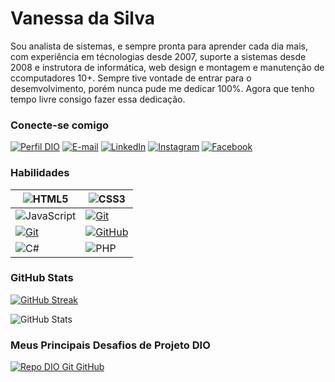 # Vanessa da Silva
Sou analista de sistemas, e sempre pronta para aprender cada dia mais, com experiência em técnologias desde 2007, suporte a sistemas desde 2008 e instrutora de informática, web design e montagem e manutenção de ccomputadores 10+. Sempre tive vontade de entrar para o desemvolvimento, porém nunca pude me dedicar 100%. Agora que tenho tempo livre consigo fazer essa dedicação.

### Conecte-se comigo


[![Perfil DIO](https://img.shields.io/badge/-Meu%20Perfil%20na%20DIO-30A3DC?style=for-the-badge)](https://www.dio.me/users/micro_vanessa)
[![E-mail](https://img.shields.io/badge/-Email-000?style=for-the-badge&logo=microsoft-outlook&logoColor=30A3DC)](mailto:micro_vanessa@outlook.com)
[![LinkedIn](https://img.shields.io/badge/-LinkedIn-000?style=for-the-badge&logo=linkedin&logoColor=30A3DC)](https://www.linkedin.com/in/van-enavsoft/)
[![Instagram](https://img.shields.io/badge/Instagram-000?style=for-the-badge&logo=instagram)](https://www.instagram.com/vsupport/)
[![Facebook](https://img.shields.io/badge/Facebook-000?style=for-the-badge&logo=facebook)](https://www.facebook.com/van.enavsoft)


### Habilidades


| ![HTML5](https://img.shields.io/badge/HTML-000?style=for-the-badge&logo=html5&logoColor=30A3DC) | ![CSS3](https://img.shields.io/badge/CSS3-000?style=for-the-badge&logo=css3&logoColor=E94D5F)  |
| -------------- | --------------------------------------------------------------------------------------------------------- |
| ![JavaScript](https://img.shields.io/badge/JavaScript-000?style=for-the-badge&logo=javascript&logoColor=30A3DC)| [![Git](https://img.shields.io/badge/Git-000?style=for-the-badge&logo=git&logoColor=E94D5F)](https://git-scm.com/doc)  |
| [![Git](https://img.shields.io/badge/Git-000?style=for-the-badge&logo=git&logoColor=E94D5F)](https://git-scm.com/doc) | [![GitHub](https://img.shields.io/badge/GitHub-000?style=for-the-badge&logo=github&logoColor=30A3DC)](https://docs.github.com/)  |
|![C#](https://img.shields.io/badge/C%23-000?style=for-the-badge&logo=c-sharp&logoColor=30A3DC) |![PHP](https://img.shields.io/badge/PHP-000?style=for-the-badge&logo=PHP&logoColor=30A3DC) |

### GitHub Stats
[![GitHub Streak](https://streak-stats.demolab.com?user=enavsoft&theme=dark&hide_border=true&locale=pt_BR&date_format=j%20M%5B%20Y%5D&mode=weekly)](https://git.io/streak-stats)

![GitHub Stats](https://github-readme-stats.vercel.app/api?username=enavsoft&theme=transparent&bg_color=000&border_color=30A3DC&show_icons=true&icon_color=30A3DC&title_color=E94D5F&text_color=FFF)




### Meus Principais Desafios de Projeto DIO
[![Repo DIO Git GitHub](https://github-readme-stats.vercel.app/api/pin/?username=enavsoft&repo=dio-lab-open-source&bg_color=000&border_color=30A3DC&show_icons=true&icon_color=30A3DC&title_color=E94D5F&text_color=FFF)](https://github.com/enavsoft/dio-lab-open-source)


